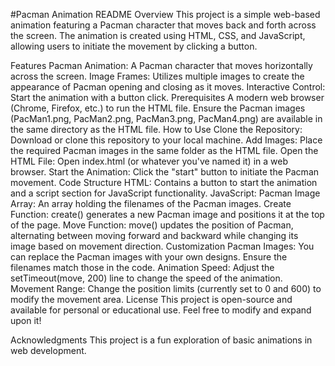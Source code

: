 #Pacman Animation README
Overview
This project is a simple web-based animation featuring a Pacman character that moves back and forth across the screen. The animation is created using HTML, CSS, and JavaScript, allowing users to initiate the movement by clicking a button.

Features
Pacman Animation: A Pacman character that moves horizontally across the screen.
Image Frames: Utilizes multiple images to create the appearance of Pacman opening and closing as it moves.
Interactive Control: Start the animation with a button click.
Prerequisites
A modern web browser (Chrome, Firefox, etc.) to run the HTML file.
Ensure the Pacman images (PacMan1.png, PacMan2.png, PacMan3.png, PacMan4.png) are available in the same directory as the HTML file.
How to Use
Clone the Repository: Download or clone this repository to your local machine.
Add Images: Place the required Pacman images in the same folder as the HTML file.
Open the HTML File: Open index.html (or whatever you've named it) in a web browser.
Start the Animation: Click the "start" button to initiate the Pacman movement.
Code Structure
HTML: Contains a button to start the animation and a script section for JavaScript functionality.
JavaScript:
Pacman Image Array: An array holding the filenames of the Pacman images.
Create Function: create() generates a new Pacman image and positions it at the top of the page.
Move Function: move() updates the position of Pacman, alternating between moving forward and backward while changing its image based on movement direction.
Customization
Pacman Images: You can replace the Pacman images with your own designs. Ensure the filenames match those in the code.
Animation Speed: Adjust the setTimeout(move, 200) line to change the speed of the animation.
Movement Range: Change the position limits (currently set to 0 and 600) to modify the movement area.
License
This project is open-source and available for personal or educational use. Feel free to modify and expand upon it!

Acknowledgments
This project is a fun exploration of basic animations in web development.
